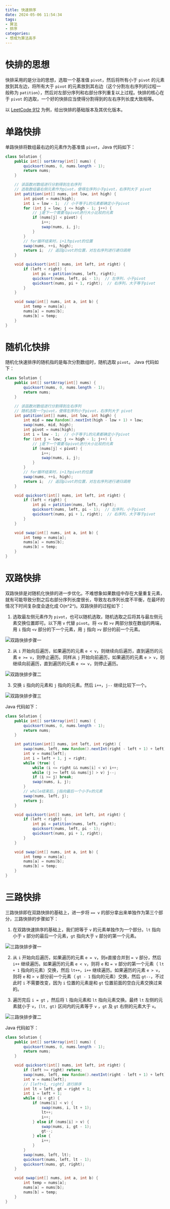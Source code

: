 ```yaml
---
title: 快速排序
date: 2024-05-06 11:54:34
tags:
- 算法
- 排序
categories:
- 想成为算法高手
---
```


# 快排的思想

快排采用的是分治的思想，选取一个基准值 `pivot`，然后将所有小于 `pivot` 的元素放到其左边，将所有大于 `pivot` 的元素放到其右边（这个分割左右序列的过程一般称为 `patition`），然后对左部分序列和右部分序列重复以上过程。快排的核心在于 `pivot` 的选取，一个好的快排应当使得分割得到的左右序列长度大致相等。

以 [LeetCode 912](https://leetcode.cn/problems/sort-an-array/description/) 为例，给出快排的基础版本及其优化版本。

# 单路快排

单路快排将数组最右边的元素作为基准值 `pivot`，Java 代码如下：

```java
class Solution {
    public int[] sortArray(int[] nums) {
        quicksort(nums, 0, nums.length - 1);
        return nums;
    }

    // 该函数对数组进行分割得到左右序列
    // 选取数组最右侧元素作为pivot，使得左序列小于pivot，右序列大于 pivot
    int patition(int[] nums, int low, int high) {
        int pivot = nums[high];
        int i = low - 1;  // 小于等于i的元素都确定小于pivot
        for (int j = low; j <= high - 1; j++) {
            // j是下一个需要与pivot进行大小比较的元素
            if (nums[j] < pivot) {
                i++;
                swap(nums, i, j);
            }
        }
        // for循环结束时，i+1为pivot的位置
        swap(nums, ++i, high);
        return i;  // 返回pivot的位置，对左右序列进行递归调用
    }

    void quicksort(int[] nums, int left, int right) {
        if (left < right) {
            int pi = patition(nums, left, right);
            quicksort(nums, left, pi - 1);  // 左序列，小于pivot
            quicksort(nums, pi + 1, right);  // 右序列，大于等于pivot
        }
    }

    void swap(int[] nums, int a, int b) {
        int temp = nums[a];
        nums[a] = nums[b];
        nums[b] = temp;
    }
}
```



# 随机化快排

随机化快速排序的随机指的是每次分割数组时，随机选取 `pivot`。 Java 代码如下：

```java
class Solution {
    public int[] sortArray(int[] nums) {
        quicksort(nums, 0, nums.length - 1);
        return nums;
    }

    // 该函数对数组进行分割得到左右序列
    // 随机选取一个pivot，使得左序列小于pivot，右序列大于 pivot
    int patition(int[] nums, int low, int high) {
        int mid = new Random().nextInt(high - low + 1) + low;
        swap(nums, mid, high);
        int pivot = nums[high];
        int i = low - 1;  // 小于等于i的元素都确定小于pivot
        for (int j = low; j <= high - 1; j++) {
            // j是下一个需要与pivot进行大小比较的元素
            if (nums[j] < pivot) {
                i++;
                swap(nums, i, j);
            }
        }
        // for循环结束时，i+1为pivot的位置
        swap(nums, ++i, high);
        return i;  // 返回pivot的位置，对左右序列进行递归调用
    }

    void quicksort(int[] nums, int left, int right) {
        if (left < right) {
            int pi = patition(nums, left, right);
            quicksort(nums, left, pi - 1);  // 左序列，小于pivot
            quicksort(nums, pi + 1, right);  // 右序列，大于等于pivot
        }
    }

    void swap(int[] nums, int a, int b) {
        int temp = nums[a];
        nums[a] = nums[b];
        nums[b] = temp;
    }
}
```



# 双路快排

双路快排是对随机化快排的进一步优化。不难想象如果数组中存在大量重复元素，就有可能导致分割之后右部分序列长度很长，导致左右序列长度不平衡，在最坏的情况下时间复杂度会退化成 O(n^2^)。双路快排的过程如下：

1. 选取最左侧元素作为 `pivot`，也可以随机选取，随机选取之后将其与最左侧元素交换位置即可。以下用 `v` 代替 `pivot`。将 `<v` 和 `>v` 两部分放在数组的两端，用 `i` 指向 `<v` 部分的下一个元素，用 `j` 指向 `>v` 部分的前一个元素。

![双路快排步骤一](./快速排序/双路快排步骤一.webp)

2. 从 `i` 开始向后遍历，如果遍历的元素 `e < v`，则继续向后遍历，直到遍历的元素 `e >= v`，则停止遍历。同样从 `j` 开始向前遍历，如果遍历的元素 `e > v`，则继续向前遍历，直到遍历的元素 `e <= v`，则停止遍历。

![双路快排步骤二](./快速排序/双路快排步骤二.webp)

3. 交换 `i` 指向的元素和 `j` 指向的元素。然后 `i++`，`j--` 继续比较下一个。

![双路快排步骤三](./快速排序/双路快排步骤三.webp)

Java 代码如下：

```java
class Solution {
    public int[] sortArray(int[] nums) {
        quicksort(nums, 0, nums.length - 1);
        return nums;
    }

    int patition(int[] nums, int left, int right) {
        swap(nums, left, new Random().nextInt(right - left + 1) + left);
        int v = nums[left];
        int i = left + 1, j = right;
        while (true) {
            while (i <= right && nums[i] < v) i++;
            while (j >= left && nums[j] > v) j--;
            if (i >= j) break;
            swap(nums, i, j);
        }
        // while结束后，j指向最后一个小于v的元素
        swap(nums, left, j);
        return j;
    }

    void quicksort(int[] nums, int left, int right) {
        if (left < right) {
            int pi = patition(nums, left, right);
            quicksort(nums, left, pi - 1);
            quicksort(nums, pi + 1, right);
        }
    }

    void swap(int[] nums, int a, int b) {
        int temp = nums[a];
        nums[a] = nums[b];
        nums[b] = temp;
    }
}
```



# 三路快排

三路快排即在双路快排的基础上，进一步将 `== v` 的部分拿出来单独作为第三个部分，三路快排的步骤如下：

1. 在双路快速排序的基础上，我们把等于 `v` 的元素单独作为一个部分。`lt` 指向小于 `v` 部分的最后一个元素，`gt` 指向大于 `v` 部分的第一个元素。

![三路快排步骤一](./快速排序/三路快排步骤一.webp)

2. 从 `i` 开始向后遍历，如果遍历的元素 `e = v`，则`e`直接合并到 `= v` 部分，然后 `i++` 继续遍历。如果遍历的元素 `e < v`，则将 `e` 和 `= v` 部分的第一个元素（ `lt + 1` 指向的元素）交换，然后 `lt++`，`i++` 继续遍历。如果遍历的元素 `e > v`，则将 `e` 和 `> v` 部分前一个元素（ `gt - 1` 指向的元素）交换，然后 `gt--`，不过此时 `i` 不需要改变，因为 `i` 位置的元素是和 `gt` 位置前面的空白元素交换过来的。

3. 遍历完后 `i = gt` ，然后将 `l` 指向元素和 `lt` 指向元素交换。最终 `lt` 左侧的元素就小于 `v`，`[lt, gt)` 区间内的元素等于 `v` ，`gt` 及 `gt` 右侧的元素大于 `v`。

![三路快排步骤二](./快速排序/三路快排步骤二.webp)

Java 代码如下：

```java
class Solution {
    public int[] sortArray(int[] nums) {
        quicksort(nums, 0, nums.length - 1);
        return nums;
    }

    void quicksort(int[] nums, int left, int right) {
        if (left >= right) return;
        swap(nums, left, new Random().nextInt(right - left + 1) + left);
        int v = nums[left];
        // [left+1, right] 进行排序
        int lt = left, gt = right + 1; 
        int i = left + 1;
        while (i < gt) {
            if (nums[i] < v) {
                swap(nums, i, lt + 1);
                lt++;
                i++;
            } else if (nums[i] > v) {
                swap(nums, i, gt - 1);
                gt--;
            } else {
                i++;
            }
        }
        swap(nums, left, lt);
        quicksort(nums, left, lt - 1);
        quicksort(nums, gt, right);
    }

    void swap(int[] nums, int a, int b) {
        int temp = nums[a];
        nums[a] = nums[b];
        nums[b] = temp;
    }
}
```

